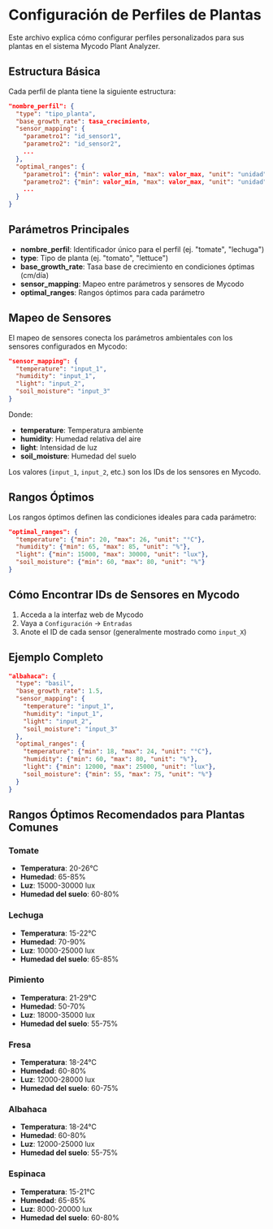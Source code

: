 # Configuración de Perfiles de Plantas

Este archivo explica cómo configurar perfiles personalizados para sus plantas en el sistema Mycodo Plant Analyzer.

## Estructura Básica

Cada perfil de planta tiene la siguiente estructura:

```json
"nombre_perfil": {
  "type": "tipo_planta",
  "base_growth_rate": tasa_crecimiento,
  "sensor_mapping": {
    "parametro1": "id_sensor1",
    "parametro2": "id_sensor2",
    ...
  },
  "optimal_ranges": {
    "parametro1": {"min": valor_min, "max": valor_max, "unit": "unidad"},
    "parametro2": {"min": valor_min, "max": valor_max, "unit": "unidad"},
    ...
  }
}
```

## Parámetros Principales

- **nombre_perfil**: Identificador único para el perfil (ej. "tomate", "lechuga")
- **type**: Tipo de planta (ej. "tomato", "lettuce")
- **base_growth_rate**: Tasa base de crecimiento en condiciones óptimas (cm/día)
- **sensor_mapping**: Mapeo entre parámetros y sensores de Mycodo
- **optimal_ranges**: Rangos óptimos para cada parámetro

## Mapeo de Sensores

El mapeo de sensores conecta los parámetros ambientales con los sensores configurados en Mycodo:

```json
"sensor_mapping": {
  "temperature": "input_1",
  "humidity": "input_1",
  "light": "input_2",
  "soil_moisture": "input_3"
}
```

Donde:
- **temperature**: Temperatura ambiente
- **humidity**: Humedad relativa del aire
- **light**: Intensidad de luz
- **soil_moisture**: Humedad del suelo

Los valores (`input_1`, `input_2`, etc.) son los IDs de los sensores en Mycodo.

## Rangos Óptimos

Los rangos óptimos definen las condiciones ideales para cada parámetro:

```json
"optimal_ranges": {
  "temperature": {"min": 20, "max": 26, "unit": "°C"},
  "humidity": {"min": 65, "max": 85, "unit": "%"},
  "light": {"min": 15000, "max": 30000, "unit": "lux"},
  "soil_moisture": {"min": 60, "max": 80, "unit": "%"}
}
```

## Cómo Encontrar IDs de Sensores en Mycodo

1. Acceda a la interfaz web de Mycodo
2. Vaya a `Configuración` → `Entradas`
3. Anote el ID de cada sensor (generalmente mostrado como `input_X`)

## Ejemplo Completo

```json
"albahaca": {
  "type": "basil",
  "base_growth_rate": 1.5,
  "sensor_mapping": {
    "temperature": "input_1",
    "humidity": "input_1",
    "light": "input_2",
    "soil_moisture": "input_3"
  },
  "optimal_ranges": {
    "temperature": {"min": 18, "max": 24, "unit": "°C"},
    "humidity": {"min": 60, "max": 80, "unit": "%"},
    "light": {"min": 12000, "max": 25000, "unit": "lux"},
    "soil_moisture": {"min": 55, "max": 75, "unit": "%"}
  }
}
```

## Rangos Óptimos Recomendados para Plantas Comunes

### Tomate
- **Temperatura**: 20-26°C
- **Humedad**: 65-85%
- **Luz**: 15000-30000 lux
- **Humedad del suelo**: 60-80%

### Lechuga
- **Temperatura**: 15-22°C
- **Humedad**: 70-90%
- **Luz**: 10000-25000 lux
- **Humedad del suelo**: 65-85%

### Pimiento
- **Temperatura**: 21-29°C
- **Humedad**: 50-70%
- **Luz**: 18000-35000 lux
- **Humedad del suelo**: 55-75%

### Fresa
- **Temperatura**: 18-24°C
- **Humedad**: 60-80%
- **Luz**: 12000-28000 lux
- **Humedad del suelo**: 60-75%

### Albahaca
- **Temperatura**: 18-24°C
- **Humedad**: 60-80%
- **Luz**: 12000-25000 lux
- **Humedad del suelo**: 55-75%

### Espinaca
- **Temperatura**: 15-21°C
- **Humedad**: 65-85%
- **Luz**: 8000-20000 lux
- **Humedad del suelo**: 60-80%
